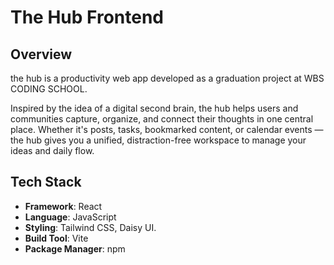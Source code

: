 # The Hub Frontend

## Overview

the hub is a productivity web app developed as a graduation project at WBS CODING SCHOOL.

Inspired by the idea of a digital second brain, the hub helps users and communities capture, organize, and connect their thoughts in one central place. Whether it's posts, tasks, bookmarked content, or calendar events — the hub gives you a unified, distraction-free workspace to manage your ideas and daily flow.

## Tech Stack

- **Framework**: React
- **Language**: JavaScript
- **Styling**: Tailwind CSS, Daisy UI.
- **Build Tool**: Vite
- **Package Manager**: npm


